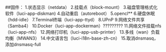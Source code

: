       
  ##固件：
       1.状态显示（netdata）
       2.挂载点（block-mount）
       3.磁盘管理格式化软件（luci-app-diskman)
       4.自动重启（autoreboot）
       5.opencl**
       6.硬盘休眠（hdd-idle）
       7.Terminal终端（luci-app-ttyd）
       8.UPnP
       9.网络文件共享（Samba4）
       10.Docker（luci-app-dockerman）?????????
       11.网络文件挂载nfs（luci-app-nfs）
       12.网络打印机（luci-app-usb-printer）
       13.多线（wan）负载均衡（MWAN3）
       14.中文语言包（luci-i18n-base-zh-cn）
       15.取消dnsmasq，添加dnsmasq-full

   
